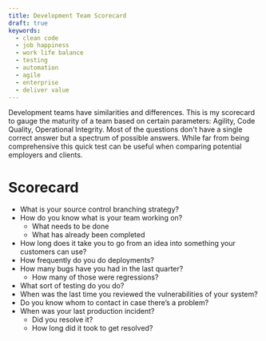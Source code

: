 ```yaml
---
title: Development Team Scorecard
draft: true
keywords:
  - clean code
  - job happiness
  - work life balance
  - testing
  - automation
  - agile
  - enterprise
  - deliver value
---
```


Development teams have similarities and differences. This is my scorecard to gauge the maturity of a team based on certain parameters: Agility, Code Quality, Operational Integrity. Most of the questions don't have a single correct answer but a spectrum of possible answers. While far from being comprehensive this quick test can be useful when comparing potential employers and clients.  

# Scorecard  

- What is your source control branching strategy?
- How do you know what is your team working on?
    - What needs to be done
    - What has already been completed
- How long does it take you to go from an idea into something your customers can use?
- How frequently do you do deployments?
- How many bugs have you had in the last quarter?
    - How many of those were regressions?
- What sort of testing do you do?
- When was the last time you reviewed the vulnerabilities of your system?
- Do you know whom to contact in case there’s a problem?
- When was your last production incident?
    - Did you resolve it?
    - How long did it took to get resolved?
